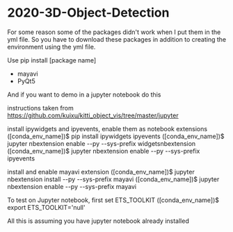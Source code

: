 # 2020-3D-Object-Detection

For some reason some of the packages didn't work when I put them in the yml file. So you have to download these packages in addition to creating the environment using the yml file.

Use pip install [package name]

- mayavi
- PyQt5

And if you want to demo in a jupyter notebook do this

instructions taken from https://github.com/kuixu/kitti_object_vis/tree/master/jupyter


install ipywidgets and ipyevents, enable them as notebook extensions
([conda_env_name])$ pip install ipywidgets ipyevents
([conda_env_name])$ jupyter nbextension enable --py --sys-prefix widgetsnbextension
([conda_env_name])$ jupyter nbextension enable --py --sys-prefix ipyevents

install and enable mayavi extension
([conda_env_name])$ jupyter nbextension install --py --sys-prefix mayavi
([conda_env_name])$ jupyter nbextension enable --py --sys-prefix mayavi

To test on Jupyter notebook, first set ETS_TOOLKIT
([conda_env_name])$ export ETS_TOOLKIT='null'

All this is assuming you have jupyter notebook already installed